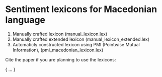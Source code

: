 # Sentiment lexicons for Macedonian language
1. Manually crafted lexicon (manual_lexicon.lex)
2. Manually crafted extended lexicon (manual_lexicon_extended.lex)
3. Automaticly constructed lexicon using PMI (Pointwise Mutual Information), (pmi_macedonian_lexicon.lex)

Cite the paper if you are planning to use the lexicons:

{
  ...
}
